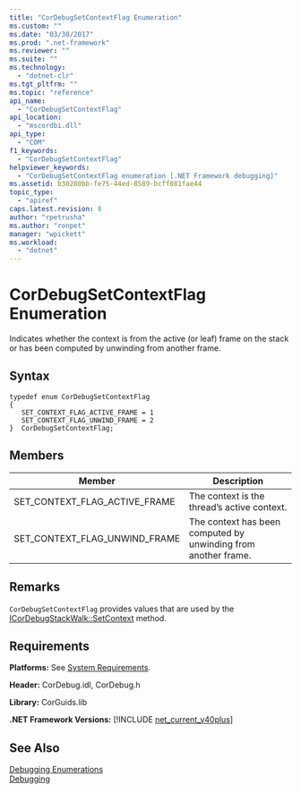 ```yaml
---
title: "CorDebugSetContextFlag Enumeration"
ms.custom: ""
ms.date: "03/30/2017"
ms.prod: ".net-framework"
ms.reviewer: ""
ms.suite: ""
ms.technology: 
  - "dotnet-clr"
ms.tgt_pltfrm: ""
ms.topic: "reference"
api_name: 
  - "CorDebugSetContextFlag"
api_location: 
  - "mscordbi.dll"
api_type: 
  - "COM"
f1_keywords: 
  - "CorDebugSetContextFlag"
helpviewer_keywords: 
  - "CorDebugSetContextFlag enumeration [.NET Framework debugging]"
ms.assetid: b30280bb-fe75-44ed-8589-bcff081fae44
topic_type: 
  - "apiref"
caps.latest.revision: 8
author: "rpetrusha"
ms.author: "ronpet"
manager: "wpickett"
ms.workload: 
  - "dotnet"
---
```

# CorDebugSetContextFlag Enumeration
Indicates whether the context is from the active (or leaf) frame on the stack or has been computed by unwinding from another frame.  
  
## Syntax  
  
```  
typedef enum CorDebugSetContextFlag  
{  
   SET_CONTEXT_FLAG_ACTIVE_FRAME = 1  
   SET_CONTEXT_FLAG_UNWIND_FRAME = 2  
}  CorDebugSetContextFlag;  
```  
  
## Members  
  
|Member|Description|  
|------------|-----------------|  
|SET_CONTEXT_FLAG_ACTIVE_FRAME|The context is the thread’s active context.|  
|SET_CONTEXT_FLAG_UNWIND_FRAME|The context has been computed by unwinding from another frame.|  
  
## Remarks  
 `CorDebugSetContextFlag` provides values that are used by the [ICorDebugStackWalk::SetContext](../../../../docs/framework/unmanaged-api/debugging/icordebugstackwalk-setcontext-method.md) method.  
  
## Requirements  
 **Platforms:** See [System Requirements](../../../../docs/framework/get-started/system-requirements.md).  
  
 **Header:** CorDebug.idl, CorDebug.h  
  
 **Library:** CorGuids.lib  
  
 **.NET Framework Versions:** [!INCLUDE [net_current_v40plus](../../../../includes/net-current-v40plus-md.md)]  
  
## See Also  
 [Debugging Enumerations](../../../../docs/framework/unmanaged-api/debugging/debugging-enumerations.md)  
 [Debugging](../../../../docs/framework/unmanaged-api/debugging/index.md)
